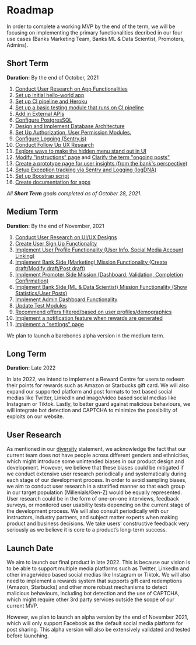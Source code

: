 # Roadmap

In order to complete a working MVP by the end of the term, we will be focusing on implementing the primary functionalities decribed in our four use cases (Banks Marketing Team, Banks ML & Data Scientist, Promoters, Admins).

## Short Term

**Duration:** By the end of October, 2021

1. [Conduct User Research on App Functionalities](https://github.com/dcsil/Inforum/issues/32)
2. [Set up initial hello-world app](https://github.com/dcsil/Inforum/issues/25)
3. [Set up CI pipeline and Heroku](https://github.com/dcsil/Inforum/issues/26)
4. [Set up a basic testing module that runs on CI pipeline](https://github.com/dcsil/Inforum/issues/27)
5. [Add in External APIs](https://github.com/dcsil/Inforum/issues/28)
6. [Configure PostgresSQL](https://github.com/dcsil/Inforum/issues/29)
7. [Design and Implement Database Architecture](https://github.com/dcsil/Inforum/issues/30)
8. [Set Up Authorization, User Permission Modules.](https://github.com/dcsil/Inforum/issues/31)
9. [Configure Logging (Sentry.js)](https://github.com/dcsil/Inforum/issues/41)
10. [Conduct Follow Up UX Research](https://github.com/dcsil/Inforum/issues/62)
11. [Explore ways to make the hidden menu stand out in UI](https://github.com/dcsil/Inforum/issues/60)
12. [Modify "instructions" page](https://github.com/dcsil/Inforum/issues/65) and [Clarify the term "ongoing posts" ](https://github.com/dcsil/Inforum/issues/68)
13. [Create a prototype page for user insights (from the bank's perspective)](https://github.com/dcsil/Inforum/issues/67)
14. [Setup Exception tracking via Sentry and Logging (logDNA)](https://github.com/dcsil/Inforum/issues/71)
15. [Set up Boostrap script](https://github.com/dcsil/Inforum/issues/72)
16. [Create documentation for apps](https://github.com/dcsil/Inforum/issues/73)

_All **Short Term** goals completed as of October 28, 2021._

## Medium Term

**Duration:** By the end of November, 2021

1. [Conduct User Research on UI/UX Designs](https://github.com/dcsil/Inforum/issues/34)
2. [Create User Sign Up Functionality](https://github.com/dcsil/Inforum/issues/33)
3. [Implement User Profile Functionality (User Info, Social Media Account Linking)](https://github.com/dcsil/Inforum/issues/39)
4. [Implement Bank Side (Marketing) Mission Functionality (Create draft/Modify draft/Post draft)](https://github.com/dcsil/Inforum/issues/35)
5. [Implement Promoter Side Mission (Dashboard, Validation, Completion Confirmation)](https://github.com/dcsil/Inforum/issues/36)
6. [Implement Bank Side (ML & Data Scientist) Mission Functionality (Show Statistics/User Posts)](https://github.com/dcsil/Inforum/issues/37)
7. [Implement Admin Dashboard Functionality](https://github.com/dcsil/Inforum/issues/38)
8. [Update Test Modules](https://github.com/dcsil/Inforum/issues/40)
9. [Recommend offers filtered/based on user profiles/demographics](https://github.com/dcsil/Inforum/issues/66)
10. [Implement a notification feature when rewards are generated](https://github.com/dcsil/Inforum/issues/63)
11. [Implement a "settings" page](https://github.com/dcsil/Inforum/issues/64)



We plan to launch a barebones alpha version in the medium term.

## Long Term

**Duration:** Late 2022

In late 2022, we intend to implement a Reward Centre for users to redeem their points for rewards such as Amazon or Starbucks gift card. We will also expand our supported platform and post formats to text based social medias like Twitter, LinkedIn and image/video based social medias like Instagram or Tiktok. Lastly, to better guard against malicious behaviours, we will integrate bot detection and CAPTCHA to minimize the possibility of exploits on our website.

## User Research
As mentioned in our [diversity](https://github.com/dcsil/Inforum/blob/master/team/diversity.md) statement, we acknowledge the fact that our current team does not have people across different genders and ethnicities, which might introduce some unintended biases in our product design and development. However, we believe that these biases could be mitigated if we conduct extensive user research periodically and systematically during each stage of our development process. In order to avoid sampling biases, we aim to conduct user research in a stratified manner so that each group in our target population (Millenials/Gen-Z) would be equally represented. User research could be in the form of one-on-one interviews, feedback surveys, or monitored user usability tests depending on the current stage of the development process. We will also consult periodically with our instructors, industry partners, and subject matter experts when making product and business decisions. We take users’ constructive feedback very seriously as we believe it is core to a product’s long-term success.

## Launch Date
We aim to launch our final product in late 2022. This is because our vision is to be able to support multiple media platforms such as Twitter, LinkedIn and other image/video based social medias like Instagram or Tiktok. We will also need to implement a rewards system that supports gift card redemptions (Amazon, Starbucks) and other more robust mechanisms to detect malicious behaviours, including bot detection and the use of CAPTCHA, which might require other 3rd party services outside the scope of our current MVP. 

However, we plan to launch an alpha version by the end of November 2021, which will only support Facebook as the default social media platform for post sharing. This alpha version will also be extensively validated and tested before launching.




